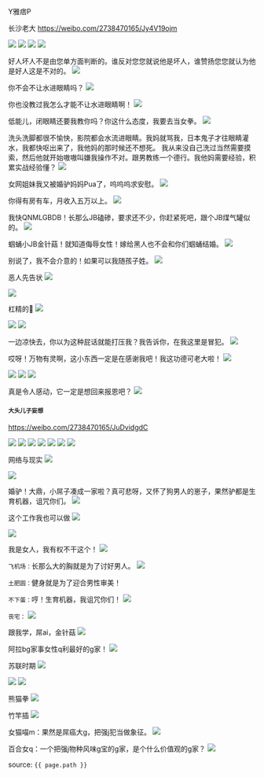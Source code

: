 Y雅痞P
<img src="">

长沙老大
https://weibo.com/2738470165/Jy4V19ojm

<img src="https://wx4.sinaimg.cn/mw1024/a339bd15ly1gjl75axkepj21jm1vbwss.jpg">

<img src="https://wx2.sinaimg.cn/mw1024/a339bd15ly1gjl75a0kf4j21jm1vb14g.jpg">

<img src="https://wx1.sinaimg.cn/mw1024/a339bd15ly1gjl75b982cj21jm1vbwuw.jpg">

<img src="https://wx3.sinaimg.cn/mw1024/a339bd15ly1gjl7g4zz5hj21jm1vb4qp.jpg">

好人坏人不是由您单方面判断的。谁反对您您就说他是坏人，谁赞扬您您就认为他是好人这是不对的。
<img src="https://wx4.sinaimg.cn/mw690/a339bd15ly1gl60mvce1hj20un11iqjs.jpg">

你不会不让水进眼睛吗？
<img src="https://wx3.sinaimg.cn/mw1024/a339bd15ly1gl4v1pz0laj21kw1kwqhs.jpg">

你也没教过我怎么才能不让水进眼睛啊！
<img src="https://wx4.sinaimg.cn/mw1024/a339bd15ly1gl4v1p37ddj21kw1kwgwr.jpg">

低能儿，闭眼睛还要我教你吗？你这什么态度，我要去当女拳。
<img src="https://wx4.sinaimg.cn/mw1024/a339bd15ly1gl4v1osqm1j21kw1kwna8.jpg">

洗头洗脚都很不愉快，影院都会水流进眼睛。我妈就骂我，日本鬼子才往眼睛灌水，我都快呕出来了，我他妈的那时候还不想死。
我从来没自己洗过当然需要摸索，然后他就开始嗷嗷叫嫌我操作不对。跟男教练一个德行。我他妈需要经验，积累实战经验懂？
<img src="https://wx1.sinaimg.cn/mw1024/a339bd15ly1gl4vcdgwjsj20qt1a2dy7.jpg">

女网姐妹我又被婚驴妈妈Pua了，呜呜呜求安慰。
<img src="https://wx1.sinaimg.cn/mw1024/a339bd15ly1gl4v9worj3j21gn1kw7fl.jpg">

你得有房有车，月收入五万以上。
<img src="https://wx1.sinaimg.cn/mw690/a339bd15ly1gktc9jvnvjj21d11lu7ht.jpg">

我快QNMLGBDB！长那么JB磕碜，要求还不少，你赶紧死吧，跟个JB煤气罐似的。
<img src="https://wx2.sinaimg.cn/mw690/a339bd15ly1gktc9k8fnij21d11luqg6.jpg">

蝈蛹小JB金针菇！就知道侮辱女性！嫁给黑人也不会和你们蝈蛹结婚。
<img src="https://wx1.sinaimg.cn/mw690/a339bd15ly1gktc9jh0tlj21d11lugz3.jpg">

别说了，我不会介意的！如果可以我随孩子姓。
<img src="https://wx1.sinaimg.cn/mw690/a339bd15ly1gktc9knme3j21d11ludug.jpg">

恶人先告状
<img src="https://wx2.sinaimg.cn/mw690/a339bd15ly1gkwpt5bpmpj210f15u79v.jpg">

<img src="https://wx4.sinaimg.cn/mw690/a339bd15ly1gkwpt4ypxvj20ui109gp2.jpg">

杠精的🧠
<img src="https://wx2.sinaimg.cn/mw690/a339bd15ly1gl1d9jk9suj20uj0uidlz.jpg">

<img src="https://wx4.sinaimg.cn/mw690/a339bd15ly1gl1d9kl3uej20uj0uin3b.jpg">

<img src="https://wx3.sinaimg.cn/mw690/a339bd15ly1gl1d9l6a0cj20uj0uin1q.jpg">

一边凉快去，你以为这种屁话就能打压我？我告诉你，在我这里是冒犯。
<img src="https://wx4.sinaimg.cn/mw690/a339bd15ly1gl4ksw03ruj20hs12iacv.jpg">

哎呀！万物有灵啊，这小东西一定是在感谢我吧！我这功德可老大啦！
<img src="https://wx4.sinaimg.cn/mw690/a339bd15ly1gkccwave8vj21i72ap4ef.jpg">

<img src="https://wx2.sinaimg.cn/mw690/a339bd15ly1gkccw77fgoj21i72ap486.jpg">

<img src="https://wx3.sinaimg.cn/mw690/a339bd15ly1gkccwc7lxsj22261pwgtp.jpg">

<img src="https://wx1.sinaimg.cn/mw690/a339bd15ly1gkccwciexwj22261pwgv9.jpg">

真是令人感动，它一定是想回来报恩吧？
<img src="https://wx2.sinaimg.cn/mw690/a339bd15ly1gkccwcvmhtj21pw226k64.jpg">

#### `大头儿子妄想`
https://weibo.com/2738470165/JuDvidgdC

<img src="https://wx2.sinaimg.cn/mw690/a339bd15ly1gkuksd6tavj21d11lu0ys.jpg">

<img src="https://wx4.sinaimg.cn/mw690/a339bd15ly1gkuksqc88ej20p30zbguu.jpg">

<img src="https://wx3.sinaimg.cn/mw690/a339bd15ly1gkukse907rj21d11lun5l.jpg">

<img src="https://wx1.sinaimg.cn/mw690/a339bd15ly1gkukscc1f1j21d11luqbo.jpg">

<img src="https://wx3.sinaimg.cn/mw690/a339bd15ly1gkukselvtnj21d11lu455.jpg">

<img src="https://wx4.sinaimg.cn/mw690/a339bd15ly1gkul3h8oh0j21d11luk0d.jpg">

<img src="https://wx2.sinaimg.cn/mw690/a339bd15ly1gkuksfhpqnj21d11luq7t.jpg">

网络与现实
<img src="https://wx3.sinaimg.cn/mw690/a339bd15ly1gkzh1cw3w7j20uj0ui43a.jpg">

<img src="https://wx4.sinaimg.cn/mw690/a339bd15ly1gkzh1cjverj20uj0uijw3.jpg">

婚驴！大鼎，小屌子凑成一家啦？真可悲呀，又怀了狗男人的崽子，果然驴都是生育机器，诅咒你们。
<img src="https://wx1.sinaimg.cn/mw690/a339bd15ly1gl3udhxc6fj21kw1kwqfy.jpg">

这个工作我也可以做
<img src="https://wx1.sinaimg.cn/large/a339bd15ly1g37yrznkl5j20u016ego8.jpg">

<img src="https://wx3.sinaimg.cn/large/a339bd15ly1g37ys02clpj20u016emyi.jpg">

我是女人，我有权不干这个！
<img src="https://wx1.sinaimg.cn/large/a339bd15ly1g37ys0gjaej20u0140mzh.jpg">

`飞机场：`长那么大的胸就是为了讨好男人。
<img src="https://wx4.sinaimg.cn/large/a339bd15ly1g37ys2wpdgj216g0u00uz.jpg">

`土肥圆：`健身就是为了迎合男性审美！
<img src="">

`不下蛋：`哼！生育机器，我诅咒你们！
<img src="https://wx2.sinaimg.cn/large/a339bd15ly1g37ys3wewpj216f0u0mz7.jpg">

`丧宅：`
<img src="https://wx4.sinaimg.cn/large/a339bd15ly1g37ys4hdrcj20u01hegow.jpg">

跟我学，屌ai，金针菇
<img src="https://wx4.sinaimg.cn/large/a339bd15ly1g37ys98dlyj20u016edhn.jpg">

阿拉bg家事女性q利最好的g家！
<img src="https://wx1.sinaimg.cn/large/a339bd15ly1g37ysa1kmyj20u016fae7.jpg">

苏联时期
<img src="https://wx1.sinaimg.cn/large/a339bd15ly1g37ysbcn9sj20u016fdhw.jpg">

<img src="https://wx4.sinaimg.cn/large/a339bd15ly1g37yscc5twj20u016ftc0.jpg">

<img src="https://wx1.sinaimg.cn/large/a339bd15ly1g37yscr5mej20u016fmxr.jpg">

熊猫拳
<img src="https://wx3.sinaimg.cn/large/a339bd15ly1g37ysdv9k0j20u016fab5.jpg">

竹竿插
<img src="https://wx2.sinaimg.cn/large/a339bd15ly1g37ysectn5j20u016fwhp.jpg">

女猫喵m：果然是屌癌大g，把强j犯当做象征。
<img src="https://wx4.sinaimg.cn/large/a339bd15ly1ghzonwjawwj20ku194q5s.jpg">

百合女q：一个把强j物种风味g宝的g家，是个什么价值观的g家？
<img src="https://wx2.sinaimg.cn/large/a339bd15ly1ghysameh1cj20hs0zk42f.jpg">

source: `{{ page.path }}`
